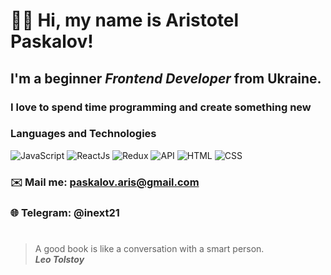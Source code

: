 # 👋🏻 Hi, my name is **Aristotel Paskalov**!
## I'm a beginner *Frontend Developer* from Ukraine.
### I love to spend time programming and create something new
### Languages and Technologies 
![JavaScript](https://img.shields.io/badge/-JavaScript-090909?style=for-the-badge&logo=JavaScript)
![ReactJs](https://img.shields.io/badge/-ReactJs-090909?style=for-the-badge&logo=React)
![Redux](https://img.shields.io/badge/-Redux-090909?style=for-the-badge&logo=Redux)
![API](https://img.shields.io/badge/-REST&#032;API-090909?style=for-the-badge)
![HTML](https://img.shields.io/badge/-HTML-090909?style=for-the-badge&logo=html5)
![CSS](https://img.shields.io/badge/-CSS-090909?style=for-the-badge&logo=css3)
### ✉️ Mail me: paskalov.aris@gmail.com
### 🌐 Telegram: @inext21
#
> A good book is like a conversation with a smart person. <br/>
> ***Leo Tolstoy***
